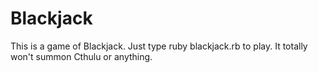 # Blackjack
This is a game of Blackjack. Just type ruby blackjack.rb to play. It totally won't summon Cthulu or anything.